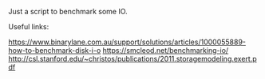 Just a script to benchmark some IO.

Useful links:

https://www.binarylane.com.au/support/solutions/articles/1000055889-how-to-benchmark-disk-i-o
https://smcleod.net/benchmarking-io/
http://csl.stanford.edu/~christos/publications/2011.storagemodeling.exert.pdf
